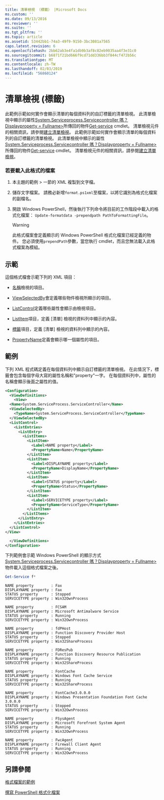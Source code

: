 ```yaml
---
title: 清單檢視 （標籤） |Microsoft Docs
ms.custom: ''
ms.date: 09/13/2016
ms.reviewer: ''
ms.suite: ''
ms.tgt_pltfrm: ''
ms.topic: article
ms.assetid: 53442bb1-74a3-49f9-9150-3bc3081a7565
caps.latest.revision: 6
ms.openlocfilehash: 2bb62ab3e4fa1db9b3af8c82eb9035aa4f3e31c0
ms.sourcegitcommit: b6871f21bd666f9cd71dd336bb3f844cf472b56c
ms.translationtype: MT
ms.contentlocale: zh-TW
ms.lasthandoff: 02/03/2019
ms.locfileid: "56860124"
---
```

# <a name="list-view-labels"></a>清單檢視 (標籤)

此範例示範如何實作會顯示清單的每個資料列的自訂標籤的清單檢視。 此清單檢視中顯示的屬性[System.Serviceprocess.Servicecontroller 嗎？Displayproperty = Fullname>](/dotnet/api/System.ServiceProcess.ServiceController)所傳回的物件[Get-service](/powershell/module/microsoft.powershell.management/get-service) cmdlet。 清單檢視元件的相關資訊，請參閱[建立清單檢視](./creating-a-list-view.md)。
此範例示範如何實作會顯示清單的每個資料列的自訂標籤的清單檢視。 此清單檢視中顯示的屬性[System.Serviceprocess.Servicecontroller 嗎？Displayproperty = Fullname>](/dotnet/api/System.ServiceProcess.ServiceController)所傳回的物件[Get-service](/powershell/module/Microsoft.PowerShell.Management/Get-Service) cmdlet。 清單檢視元件的相關資訊，請參閱[建立清單檢視](./creating-a-list-view.md)。

### <a name="to-load-this-formatting-file"></a>若要載入此格式的檔案

1. 本主題的範例 > 一節的 XML 複製到文字檔。

2. 儲存文字檔案。 請務必新增`format.ps1xml`至檔案，以將它識別為格式化檔案的副檔名。

3. 開啟 Windows PowerShell，然後執行下列命令將目前的工作階段中載入的格式化檔案： `Update-formatdata -prependpath PathToFormattingFile`。

   > [!WARNING]
   > 此格式檔案會定義顯示的 Windows PowerShell 格式化檔案已經定義的物件。 您必須使用`prependPath`參數，當您執行 cmdlet，而且您無法載入此格式檔案為模組。

## <a name="demonstrates"></a>示範

這個格式檔會示範下列的 XML 項目：

- [名稱](./name-element-for-view-format.md)檢視的項目。

- [ViewSelectedBy](./viewselectedby-element-format.md)會定義哪些物件檢視所顯示的項目。

- [ListControl](./listcontrol-element-format.md)定義哪些屬性會顯示由檢視項目。

- [ListItem](./listitem-element-for-listitems-for-listcontrol-format.md)項目，定義 [清單] 檢視的資料列中顯示的內容。

- [標籤](./label-element-for-listitem-for-listcontrol-format.md)項目，定義 [清單] 檢視的資料列中顯示的內容。

- [PropertyName](./propertyname-element-for-listitem-for-listcontrol-format.md)定義會顯示哪一個屬性的項目。

## <a name="example"></a>範例

下列 XML 程式碼定義在每個資料列中顯示自訂標籤的清單檢視。 在此情況下，標籤會包含每個字母大寫的屬性名稱和"property"一字。 在每個資料列中，屬性的名稱會顯示後面之屬性的值。

```xml
<Configuration>
  <ViewDefinitions>
    <View>
  <Name>System.ServiceProcess.ServiceController</Name>
  <ViewSelectedBy>
    <TypeName>System.ServiceProcess.ServiceController</TypeName>
  </ViewSelectedBy>
  <ListControl>
    <ListEntries>
      <ListEntry>
        <ListItems>
          <ListItem>
            <Label>NAME property</Label>
            <PropertyName>Name</PropertyName>
          </ListItem>
          <ListItem>
            <Label>DISPLAYNAME property</Label>
            <PropertyName>DisplayName</PropertyName>
          </ListItem>
          <ListItem>
            <Label>STATUS property</Label>
            <PropertyName>Status</PropertyName>
          </ListItem>
          <ListItem>
            <Label>SERVICETYPE property</Label>
            <PropertyName>ServiceType</PropertyName>
          </ListItem>
        </ListItems>
      </ListEntry>
    </ListEntries>
  </ListControl>
</View>

  </ViewDefinitions>
</Configuration>
```

下列範例會示範 Windows PowerShell 的顯示方式[System.Serviceprocess.Servicecontroller 嗎？Displayproperty = Fullname>](/dotnet/api/System.ServiceProcess.ServiceController)物件載入這個格式檔案之後。

```powershell
Get-Service f*
```

```output
NAME property        : Fax
DISPLAYNAME property : Fax
STATUS property      : Stopped
SERVICETYPE property : Win32OwnProcess

NAME property        : FCSAM
DISPLAYNAME property : Microsoft Antimalware Service
STATUS property      : Running
SERVICETYPE property : Win32OwnProcess

NAME property        : fdPHost
DISPLAYNAME property : Function Discovery Provider Host
STATUS property      : Stopped
SERVICETYPE property : Win32ShareProcess

NAME property        : FDResPub
DISPLAYNAME property : Function Discovery Resource Publication
STATUS property      : Running
SERVICETYPE property : Win32ShareProcess

NAME property        : FontCache
DISPLAYNAME property : Windows Font Cache Service
STATUS property      : Running
SERVICETYPE property : Win32ShareProcess

NAME property        : FontCache3.0.0.0
DISPLAYNAME property : Windows Presentation Foundation Font Cache 3.0.0.0
STATUS property      : Stopped
SERVICETYPE property : Win32OwnProcess

NAME property        : FSysAgent
DISPLAYNAME property : Microsoft Forefront System Agent
STATUS property      : Running
SERVICETYPE property : Win32OwnProcess

NAME property        : FwcAgent
DISPLAYNAME property : Firewall Client Agent
STATUS property      : Running
SERVICETYPE property : Win32OwnProcess
```

## <a name="see-also"></a>另請參閱

[格式檔案的範例](./examples-of-formatting-files.md)

[撰寫 PowerShell 格式化檔案](./writing-a-powershell-formatting-file.md)
